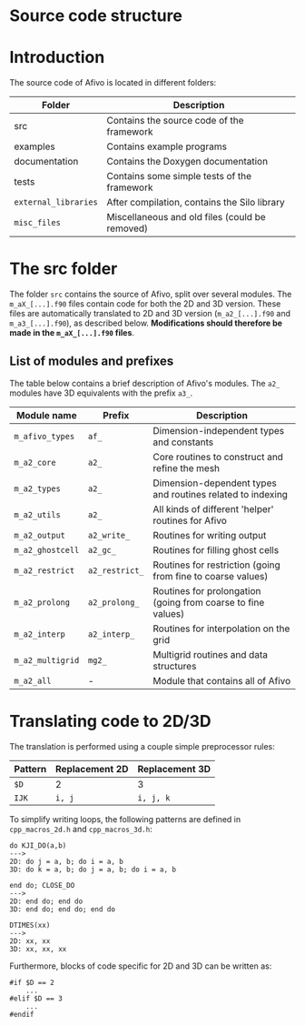 # Source code structure

# Introduction

The source code of Afivo is located in different folders:

Folder | Description
---|---
src | Contains the source code of the framework
examples | Contains example programs
documentation | Contains the Doxygen documentation
tests | Contains some simple tests of the framework
`external_libraries` | After compilation, contains the Silo library
`misc_files` | Miscellaneous and old files (could be removed)

# The src folder

The folder `src` contains the source of Afivo, split over several modules. The
`m_aX_[...].f90` files contain code for both the 2D and 3D version. These files
are automatically translated to 2D and 3D version (`m_a2_[...].f90` and
`m_a3_[...].f90`), as described below. **Modifications should therefore be made
in the `m_aX_[...].f90` files**.

## List of modules and prefixes

The table below contains a brief description of Afivo's modules. The `a2_`
modules have 3D equivalents with the prefix `a3_`.

Module name | Prefix | Description
---|---|---
`m_afivo_types` | `af_` | Dimension-independent types and constants
`m_a2_core` | `a2_` | Core routines to construct and refine the mesh
`m_a2_types` | `a2_` | Dimension-dependent types and routines related to indexing
`m_a2_utils` | `a2_` | All kinds of different 'helper' routines for Afivo
`m_a2_output` | `a2_write_` | Routines for writing output
`m_a2_ghostcell` | `a2_gc_` | Routines for filling ghost cells
`m_a2_restrict` | `a2_restrict_` | Routines for restriction (going from fine to coarse values)
`m_a2_prolong` | `a2_prolong_` | Routines for prolongation (going from coarse to fine values)
`m_a2_interp` | `a2_interp_` | Routines for interpolation on the grid
`m_a2_multigrid` | `mg2_` | Multigrid routines and data structures
`m_a2_all` | - | Module that contains all of Afivo

# Translating code to 2D/3D

The translation is performed using a couple simple preprocessor rules:

Pattern | Replacement 2D | Replacement 3D
---|---|---
`$D` | 2 | 3
`IJK` | `i, j` | `i, j, k`

To simplify writing loops, the following patterns are defined in
`cpp_macros_2d.h` and `cpp_macros_3d.h`:

    do KJI_DO(a,b)
    --->
    2D: do j = a, b; do i = a, b
    3D: do k = a, b; do j = a, b; do i = a, b

    end do; CLOSE_DO
    --->
    2D: end do; end do
    3D: end do; end do; end do

    DTIMES(xx)
    --->
    2D: xx, xx
    3D: xx, xx, xx

Furthermore, blocks of code specific for 2D and 3D can be written as:

    #if $D == 2
        ...
    #elif $D == 3
        ...
    #endif

